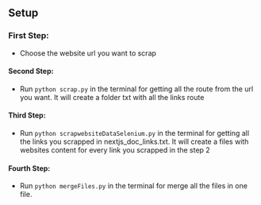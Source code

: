 ## Setup

### First Step:

- Choose the website url you want to scrap


#### Second Step:

- Run `python scrap.py` in the terminal for getting all the route from the url you want. It will create a folder txt with all the links route


#### Third Step:

- Run `python scrapwebsiteDataSelenium.py` in the terminal for getting all the links you scrapped in nextjs_doc_links.txt. It will create a files with websites content for every link you scrapped in the step 2

#### Fourth Step:

- Run `python mergeFiles.py` in the terminal for merge all the files in one file.

